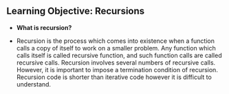 ## **Learning Objective: Recursions**

- **What is recursion?**

- Recursion is the process which comes into existence when a function calls a copy of itself to work on a smaller problem.
Any function which calls itself is called recursive function, and such function calls are called recursive calls.
Recursion involves several numbers of recursive calls. However, it is important to impose a termination condition of recursion.
Recursion code is shorter than iterative code however it is difficult to understand.
